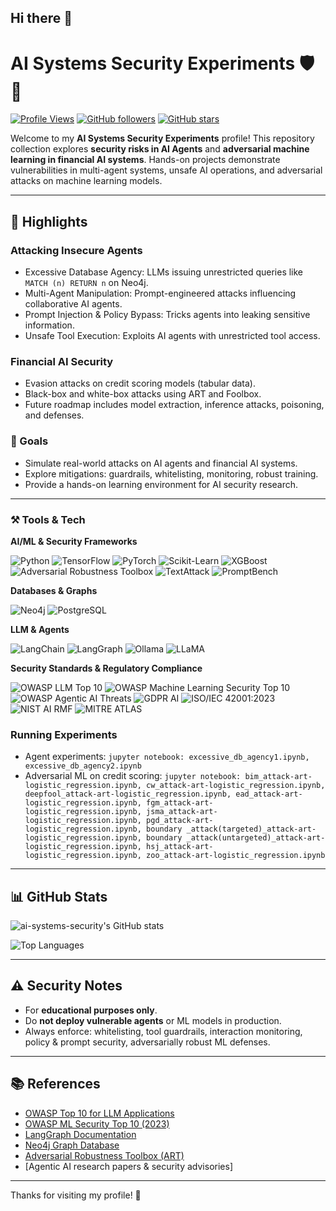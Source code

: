 ## Hi there 👋

<!--
**ai-systems-security/ai-systems-security** is a ✨ _special_ ✨ repository because its `README.md` (this file) appears on your GitHub profile.

Here are some ideas to get you started:

- 🔭 I’m currently working on ...
- 🌱 I’m currently learning ...
- 👯 I’m looking to collaborate on ...
- 🤔 I’m looking for help with ...
- 💬 Ask me about ...
- 📫 How to reach me: ...
- 😄 Pronouns: ...
- ⚡ Fun fact: ...
-->

# AI Systems Security Experiments 🛡️🤖

[![Profile Views](https://komarev.com/ghpvc/?username=ai-systems-security&color=blue)](https://github.com/ai-systems-security)  [![GitHub followers](https://img.shields.io/github/followers/ai-systems-security?label=Follow&style=social)](https://github.com/ai-systems-security?tab=followers)  [![GitHub stars](https://img.shields.io/github/stars/ai-systems-security?style=social)](https://github.com/ai-systems-security)

Welcome to my **AI Systems Security Experiments** profile! This repository collection explores **security risks in AI Agents** and **adversarial machine learning in financial AI systems**.  Hands-on projects demonstrate vulnerabilities in multi-agent systems, unsafe AI operations, and adversarial attacks on machine learning models.

---

## 🚀 Highlights

### Attacking Insecure Agents
- Excessive Database Agency: LLMs issuing unrestricted queries like `MATCH (n) RETURN n` on Neo4j.  
- Multi-Agent Manipulation: Prompt-engineered attacks influencing collaborative AI agents.  
- Prompt Injection & Policy Bypass: Tricks agents into leaking sensitive information.  
- Unsafe Tool Execution: Exploits AI agents with unrestricted tool access.

### Financial AI Security
- Evasion attacks on credit scoring models (tabular data).  
- Black-box and white-box attacks using ART and Foolbox.  
- Future roadmap includes model extraction, inference attacks, poisoning, and defenses.  

### 🎯 Goals
- Simulate real-world attacks on AI agents and financial AI systems.  
- Explore mitigations: guardrails, whitelisting, monitoring, robust training.  
- Provide a hands-on learning environment for AI security research.

---

### ⚒️ Tools & Tech 

**AI/ML & Security Frameworks**  

![Python](https://img.shields.io/badge/Python-3.10%2B-blue?logo=python&logoColor=white)  ![TensorFlow](https://img.shields.io/badge/TensorFlow-FF6F00?logo=tensorflow&logoColor=white)  ![PyTorch](https://img.shields.io/badge/PyTorch-black?logo=pytorch&logoColor=orange)  ![Scikit-Learn](https://img.shields.io/badge/Scikit--Learn-F7931E?logo=scikit-learn&logoColor=white)  ![XGBoost](https://img.shields.io/badge/XGBoost-0C4A6E?logo=apache&logoColor=white)  ![Adversarial Robustness Toolbox](https://img.shields.io/badge/Adversarial%20Robustness%20Toolbox-ART-green?logo=ibm&logoColor=white)  ![TextAttack](https://img.shields.io/badge/TextAttack-red?logo=openai&logoColor=white)  ![PromptBench](https://img.shields.io/badge/PromptBench-purple?logo=github&logoColor=white)  

**Databases & Graphs** 

![Neo4j](https://img.shields.io/badge/Neo4j-008CC1?logo=neo4j&logoColor=white)  ![PostgreSQL](https://img.shields.io/badge/PostgreSQL-336791?logo=postgresql&logoColor=white)  

**LLM & Agents**  

![LangChain](https://img.shields.io/badge/LangChain-black?logo=chainlink&logoColor=blue)  ![LangGraph](https://img.shields.io/badge/LangGraph-orange?logo=python&logoColor=white)  ![Ollama](https://img.shields.io/badge/Ollama-000000?logo=ollama&logoColor=white)  ![LLaMA](https://img.shields.io/badge/LLaMA-FF4500?logo=meta&logoColor=white)

**Security Standards & Regulatory Compliance**  

![OWASP LLM Top 10](https://img.shields.io/badge/OWASP-LLM%20Top--10-red?logo=owasp&logoColor=white)  ![OWASP Machine Learning Security Top 10](https://img.shields.io/badge/OWASP-ML%20Top--10-purple?logo=owasp&logoColor=white)  ![OWASP Agentic AI Threats](https://img.shields.io/badge/OWASP-Agentic--AI--Threats-orange?logo=owasp&logoColor=white)  ![GDPR AI](https://img.shields.io/badge/GDPR-AI-blue?logo=gdpr&logoColor=white)  ![ISO/IEC 42001:2023](https://img.shields.io/badge/ISO--IEC-42001:2023-green?logo=iso&logoColor=white)  ![NIST AI RMF](https://img.shields.io/badge/NIST-AI%20RMF-blue?logo=gov&logoColor=white)  ![MITRE ATLAS](https://img.shields.io/badge/MITRE-ATLAS-red?logo=mitre&logoColor=white)

### Running Experiments
- Agent experiments: `jupyter notebook: excessive_db_agency1.ipynb, excessive_db_agency2.ipynb`  
- Adversarial ML on credit scoring: `jupyter notebook: bim_attack-art-logistic_regression.ipynb, cw_attack-art-logistic_regression.ipynb, deepfool_attack-art-logistic_regression.ipynb, ead_attack-art-logistic_regression.ipynb, fgm_attack-art-logistic_regression.ipynb, jsma_attack-art-logistic_regression.ipynb, pgd_attack-art-logistic_regression.ipynb, boundary _attack(targeted)_attack-art-logistic_regression.ipynb, boundary _attack(untargeted)_attack-art-logistic_regression.ipynb, hsj_attack-art-logistic_regression.ipynb, zoo_attack-art-logistic_regression.ipynb`

---

## 📊 GitHub Stats
![ai-systems-security's GitHub stats](https://github-readme-stats.vercel.app/api?username=ai-systems-security&show_icons=true&hide_title=true&count_private=true&theme=radical)

![Top Languages](https://github-readme-stats.vercel.app/api/top-langs/?username=ai-systems-security&layout=compact&theme=radical)

---

## ⚠️ Security Notes
- For **educational purposes only**.  
- Do **not deploy vulnerable agents** or ML models in production.  
- Always enforce: whitelisting, tool guardrails, interaction monitoring, policy & prompt security, adversarially robust ML defenses.

---

## 📚 References
- [OWASP Top 10 for LLM Applications](https://owasp.org/www-project-top-10-for-llm-applications/)  
- [OWASP ML Security Top 10 (2023)](https://owasp.org/www-project-machine-learning-security-top-10/)  
- [LangGraph Documentation](https://python.langchain.com/docs/langgraph)  
- [Neo4j Graph Database](https://neo4j.com/)  
- [Adversarial Robustness Toolbox (ART)](https://github.com/Trusted-AI/adversarial-robustness-toolbox)  
- [Agentic AI research papers & security advisories]  

---

Thanks for visiting my profile! 👋
